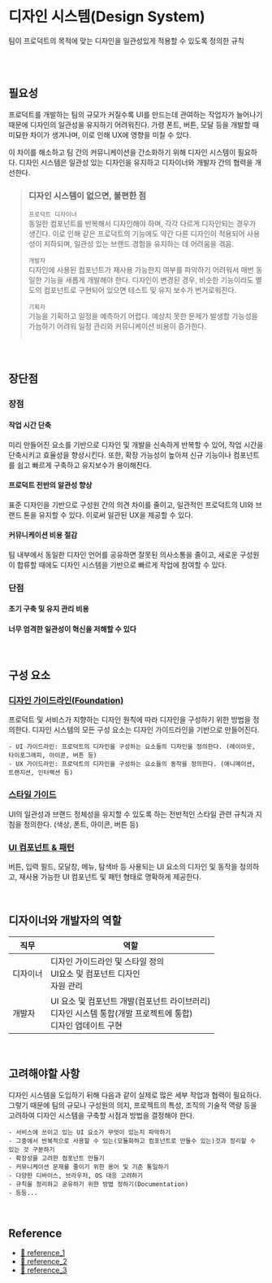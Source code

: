 # 디자인 시스템(Design System)
팀이 프로덕트의 목적에 맞는 디자인을 일관성있게 적용할 수 있도록 정의한 규칙

<br/><br/>

## 필요성
프로덕트를 개발하는 팀의 규모가 커질수록 UI를 만드는데 관여하는 작업자가 늘어나기 때문에 디자인의 일관성을 유지하기 어려워진다. 가령 폰트, 버튼, 모달 등을 개발할 때 미묘한 차이가 생겨나며, 이로 인해 UX에 영향을 미칠 수 있다.

이 차이를 해소하고 팀 간의 커뮤니케이션을 간소화하기 위해 디자인 시스템이 필요하다. 디자인 시스템은 일관성 있는 디자인을 유지하고 디자이너와 개발자 간의 협력을 개선한다.

> ### 디자인 시스템이 없으면, 불편한 점
> `프로덕트 디자이너`<br/>
> 동일한 컴포넌트를 반복해서 디자인해야 하며, 각각 다르게 디자인되는 경우가 생긴다. 이로 인해 같은 프로덕트의 기능에도 약간 다른 디자인이 적용되어 사용성이 저하되며, 일관성 있는 브랜드 경험을 유지하는 데 어려움을 겪음.
>
> `개발자`<br/>
>디자인에 사용된 컴포넌트가 재사용 가능한지 여부를 파악하기 어려워서 매번 동일한 기능을 새롭게 개발해야 한다. 디자인이 변경된 경우, 비슷한 기능이라도 별도의 컴포넌트로 구현되어 있으면 테스트 및 유지 보수가 번거로워진다.
>
> `기획자`<br/>
> 기능을 기획하고 일정을 예측하기 어렵다. 예상치 못한 문제가 발생할 가능성을 가늠하기 어려워 일정 관리와 커뮤니케이션 비용이 증가한다.<br/><br/>

<br/>

## 장단점
### 장점
#### 작업 시간 단축
미리 만들어진 요소를 기반으로 디자인 및 개발을 신속하게 반복할 수 있어, 작업 시간을 단축시키고 효율성을 향상시킨다. 또한, 확장 가능성이 높아져 신규 기능이나 컴포넌트를 쉽고 빠르게 구축하고 유지보수가 용이해진다.

#### 프로덕트 전반의 알관성 향상
표준 디자인을 기반으로 구성원 간의 의견 차이를 줄이고, 일관적인 프로덕트의 UI와 브랜드 톤을 유지할 수 있다. 이로써 일관된 UX을 제공할 수 있다.

#### 커뮤니케이션 비용 절감
팀 내부에서 동일한 디자인 언어를 공유하면 잘못된 의사소통을 줄이고, 새로운 구성원이 합류할 때에도 디자인 시스템을 기반으로 빠르게 작업에 참여할 수 있다. 

### 단점
#### 초기 구축 및 유지 관리 비용
#### 너무 엄격한 일관성이 혁신을 저해할 수 있다

<br/>

## 구성 요소
### [디자인 가이드라인(Foundation)](https://m3.material.io/foundations)
프로덕트 및 서비스가 지향하는 디자인 원칙에 따라 디자인을 구성하기 위한 방법을 정의한다. 디자인 시스템의 모든 구성 요소는 디자인 가이드라인을 기반으로 만들어진다.

    - UI 가이드라인: 프로덕트의 디자인을 구성하는 요소들의 디자인을 정의한다. (레이아웃, 타이포그래피, 아이콘, 버튼 등)
    - UX 가이드라인: 프로덕트의 디자인을 구성하는 요소들의 동작을 정의한다. (애니메이션, 트랜지션, 인터랙션 등)

### [스타일 가이드](https://m3.material.io/styles)
UI의 일관성과 브랜드 정체성을 유지할 수 있도록 하는 전반적인 스타일 관련 규칙과 지침을 정의한다. (색상, 폰트, 아이콘, 버튼 등)

### [UI 컴포넌트 & 패턴](https://m3.material.io/components)
버튼, 입력 필드, 모달창, 메뉴, 탐색바 등 사용되는 UI 요소의 디자인 및 동작을 정의하고, 재사용 가능한 UI 컴포넌트 및 패턴 형태로 명확하게 제공한다.

<br/>

## 디자이너와 개발자의 역할
|직무|역할|
|---|---|
|디자이너|디자인 가이드라인 및 스타일 정의<br/>UI요소 및 컴포넌트 디자인<br/>자원 관리|
|개발자|UI 요소 및 컴포넌트 개발(컴포넌트 라이브러리)<br/>디자인 시스템 통합(개발 프로젝트에 통합)<br/>디자인 업데이트 구현|

<br/>

## 고려해야할 사항
디자인 시스템을 도입하기 뒤해 다음과 같이 실제로 많은 세부 작업과 협력이 필요하다. 
그렇기 때문에 팀의 규모나 구성원의 의지, 프로젝트의 특성, 조직의 기술적 역량 등을 고려하여 디자인 시스템을 구축할 시점과 방법을 결정해야 한다.

    - 서비스에 쓰이고 있는 UI 요소가 무엇이 있는지 파악하기 
    - 그중에서 반복적으로 사용할 수 있는(모듈화하고 컴포넌트로 만들수 있는)것과 정리할 수 있는 것 구분하기
    - 확장성을 고려한 컴포넌트 만들기
    - 커뮤니케이션 문제를 줄이기 위한 용어 및 기준 통일하기
    - 다양한 디바이스, 브라우저, OS 대응 고려하기
    - 규칙을 정리하고 공유하기 위한 방법 정하기(Documentation)
    - 등등...

<br/>

## Reference
- [🔗 reference_1](https://brunch.co.kr/@jaehyun-design/22)
- [🔗 reference_2](https://brunch.co.kr/@claireinsf/11)
- [🔗 reference_3](https://www.inflearn.com/pages/infmation-64-20231017)